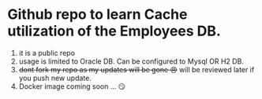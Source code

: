 # Github repo to learn Cache utilization of the Employees DB. 

1. it is a public repo
2. usage is limited to Oracle DB. Can be configured to Mysql OR H2 DB.
3. ~~dont fork my repo as my updates will be gone :angry:~~ will be reviewed later if you push new update.
4. Docker image coming soon ... :smirk: